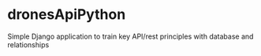 # dronesApiPython

Simple Django application to train key API/rest principles with database and relationships
